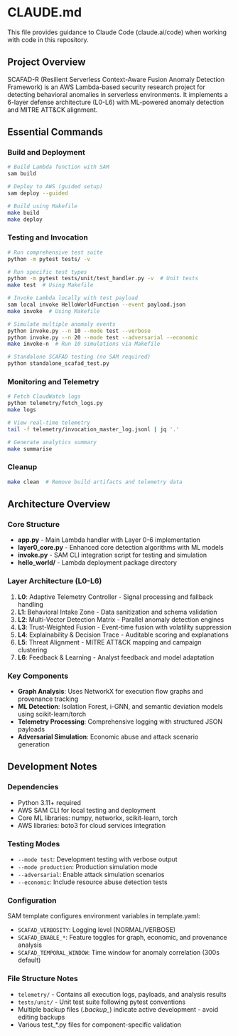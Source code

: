 # CLAUDE.md

This file provides guidance to Claude Code (claude.ai/code) when working with code in this repository.

## Project Overview

SCAFAD-R (Resilient Serverless Context-Aware Fusion Anomaly Detection Framework) is an AWS Lambda-based security research project for detecting behavioral anomalies in serverless environments. It implements a 6-layer defense architecture (L0-L6) with ML-powered anomaly detection and MITRE ATT&CK alignment.

## Essential Commands

### Build and Deployment
```bash
# Build Lambda function with SAM
sam build

# Deploy to AWS (guided setup)
sam deploy --guided

# Build using Makefile
make build
make deploy
```

### Testing and Invocation
```bash
# Run comprehensive test suite
python -m pytest tests/ -v

# Run specific test types
python -m pytest tests/unit/test_handler.py -v  # Unit tests
make test  # Using Makefile

# Invoke Lambda locally with test payload
sam local invoke HelloWorldFunction --event payload.json
make invoke  # Using Makefile

# Simulate multiple anomaly events
python invoke.py --n 10 --mode test --verbose
python invoke.py --n 20 --mode test --adversarial --economic
make invoke-n  # Run 10 simulations via Makefile

# Standalone SCAFAD testing (no SAM required)
python standalone_scafad_test.py
```

### Monitoring and Telemetry
```bash
# Fetch CloudWatch logs
python telemetry/fetch_logs.py
make logs

# View real-time telemetry
tail -f telemetry/invocation_master_log.jsonl | jq '.'

# Generate analytics summary
make summarise
```

### Cleanup
```bash
make clean  # Remove build artifacts and telemetry data
```

## Architecture Overview

### Core Structure
- **app.py** - Main Lambda handler with Layer 0-6 implementation
- **layer0_core.py** - Enhanced core detection algorithms with ML models
- **invoke.py** - SAM CLI integration script for testing and simulation
- **hello_world/** - Lambda deployment package directory

### Layer Architecture (L0-L6)
1. **L0**: Adaptive Telemetry Controller - Signal processing and fallback handling
2. **L1**: Behavioral Intake Zone - Data sanitization and schema validation  
3. **L2**: Multi-Vector Detection Matrix - Parallel anomaly detection engines
4. **L3**: Trust-Weighted Fusion - Event-time fusion with volatility suppression
5. **L4**: Explainability & Decision Trace - Auditable scoring and explanations
6. **L5**: Threat Alignment - MITRE ATT&CK mapping and campaign clustering
7. **L6**: Feedback & Learning - Analyst feedback and model adaptation

### Key Components
- **Graph Analysis**: Uses NetworkX for execution flow graphs and provenance tracking
- **ML Detection**: Isolation Forest, i-GNN, and semantic deviation models using scikit-learn/torch
- **Telemetry Processing**: Comprehensive logging with structured JSON payloads
- **Adversarial Simulation**: Economic abuse and attack scenario generation

## Development Notes

### Dependencies
- Python 3.11+ required
- AWS SAM CLI for local testing and deployment
- Core ML libraries: numpy, networkx, scikit-learn, torch
- AWS libraries: boto3 for cloud services integration

### Testing Modes
- `--mode test`: Development testing with verbose output
- `--mode production`: Production simulation mode
- `--adversarial`: Enable attack simulation scenarios
- `--economic`: Include resource abuse detection tests

### Configuration
SAM template configures environment variables in template.yaml:
- `SCAFAD_VERBOSITY`: Logging level (NORMAL/VERBOSE)
- `SCAFAD_ENABLE_*`: Feature toggles for graph, economic, and provenance analysis
- `SCAFAD_TEMPORAL_WINDOW`: Time window for anomaly correlation (300s default)

### File Structure Notes
- `telemetry/` - Contains all execution logs, payloads, and analysis results
- `tests/unit/` - Unit test suite following pytest conventions
- Multiple backup files (*.backup_*) indicate active development - avoid editing backups
- Various test_*.py files for component-specific validation